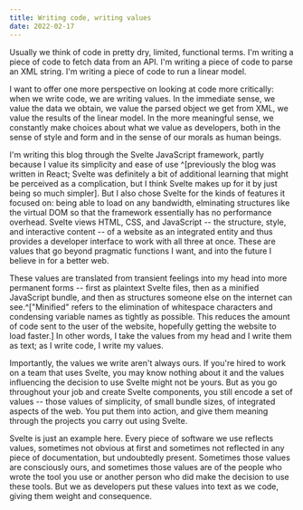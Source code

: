 ```yaml
---
title: Writing code, writing values
date: 2022-02-17
---
```


Usually we think of code in pretty dry, limited, functional
terms. I'm writing a piece of code to fetch data from an
API. I'm writing a piece of code to parse an XML string. I'm
writing a piece of code to run a linear model.

I want to offer one more perspective on looking at code more
critically: when we write code, we are writing values. In
the immediate sense, we value the data we obtain, we value
the parsed object we get from XML, we value the results of
the linear model. In the more meaningful sense, we
constantly make choices about what we value as developers,
both in the sense of style and form and in the sense of our
morals as human beings.

I'm writing this blog through the Svelte JavaScript
framework, partly because I value its simplicity and ease of
use ^[previously the blog was written in React; Svelte was
definitely a bit of additional learning that might be
perceived as a complication, but I think Svelte makes up for
it by just being so much simpler]. But I also chose Svelte
for the kinds of features it focused on: being able to load
on any bandwidth, elminating structures like the virtual DOM
so that the framework essentially has no performance
overhead. Svelte views HTML, CSS, and JavaScript -- the
structure, style, and interactive content -- of a website as
an integrated entity and thus provides a developer interface
to work with all three at once. These are values that go
beyond pragmatic functions I want, and into the future I
believe in for a better web.

These values are translated from transient feelings into my
head into more permanent forms -- first as plaintext Svelte
files, then as a minified JavaScript bundle, and then as
structures someone else on the internet can see.^["Minified"
refers to the elimination of whitespace characters and
condensing variable names as tightly as possible. This
reduces the amount of code sent to the user of the website,
hopefully getting the website to load faster.] In other
words, I take the values from my head and I write them as
text; as I write code, I write my values.

Importantly, the values we write aren't always ours. If
you're hired to work on a team that uses Svelte, you may
know nothing about it and the values influencing the
decision to use Svelte might not be yours. But as you go
throughout your job and create Svelte components, you still
encode a set of values -- those values of simplicity, of
small bundle sizes, of integrated aspects of the web. You
put them into action, and give them meaning through the
projects you carry out using Svelte.

Svelte is just an example here. Every piece of software we
use reflects values, sometimes not obvious at first and
sometimes not reflected in any piece of documentation, but
undoubtedly present. Sometimes those values are consciously
ours, and sometimes those values are of the people who wrote
the tool you use or another person who did make the decision
to use these tools. But we as developers put these values
into text as we code, giving them weight and consequence.
